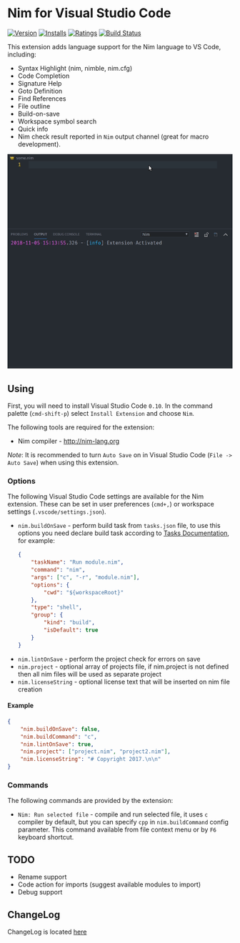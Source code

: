 # Nim for Visual Studio Code

[![Version](https://vsmarketplacebadge.apphb.com/version/kosz78.nim.svg)](https://marketplace.visualstudio.com/items?itemName=kosz78.nim)
[![Installs](https://vsmarketplacebadge.apphb.com/installs/kosz78.nim.svg)](https://marketplace.visualstudio.com/items?itemName=kosz78.nim)
[![Ratings](https://vsmarketplacebadge.apphb.com/rating/kosz78.nim.svg)](https://vsmarketplacebadge.apphb.com/rating/kosz78.nim.svg)
[![Build Status](https://travis-ci.org/pragmagic/vscode-nim.svg?branch=master)](https://travis-ci.org/pragmagic/vscode-nim)

This extension adds language support for the Nim language to VS Code, including:

- Syntax Highlight (nim, nimble, nim.cfg)
- Code Completion
- Signature Help
- Goto Definition
- Find References
- File outline
- Build-on-save
- Workspace symbol search
- Quick info
- Nim check result reported in `Nim` output channel (great for macro development).

![output channel demo](images/nim_vscode_output_demo.gif)

## Using

First, you will need to install Visual Studio Code `0.10`.
In the command palette (`cmd-shift-p`) select `Install Extension` and choose `Nim`.

The following tools are required for the extension:
* Nim compiler - http://nim-lang.org

_Note_: It is recommended to turn `Auto Save` on in Visual Studio Code (`File -> Auto Save`) when using this extension.

### Options

The following Visual Studio Code settings are available for the Nim extension.  These can be set in user preferences (`cmd+,`) or workspace settings (`.vscode/settings.json`).
* `nim.buildOnSave` - perform build task from `tasks.json` file, to use this options you need declare build task according to [Tasks Documentation](https://code.visualstudio.com/docs/editor/tasks), for example:
	```json
	{
		"taskName": "Run module.nim",
		"command": "nim",
		"args": ["c", "-r", "module.nim"],
		"options": {
			"cwd": "${workspaceRoot}"
		},
		"type": "shell",
		"group": {
			"kind": "build",
			"isDefault": true
		}
	}
	```
* `nim.lintOnSave` - perform the project check for errors on save
* `nim.project` - optional array of projects file, if nim.project is not defined then all nim files will be used as separate project
* `nim.licenseString` - optional license text that will be inserted on nim file creation


#### Example

```json
{
	"nim.buildOnSave": false,
	"nim.buildCommand": "c",
	"nim.lintOnSave": true,
	"nim.project": ["project.nim", "project2.nim"],
	"nim.licenseString": "# Copyright 2017.\n\n"
}
```

### Commands
The following commands are provided by the extension:

* `Nim: Run selected file` - compile and run selected file, it uses `c` compiler by default, but you can specify `cpp` in `nim.buildCommand` config parameter.
This command available from file context menu or by `F6` keyboard shortcut.

## TODO

* Rename support
* Code action for imports (suggest available modules to import)
* Debug support

## ChangeLog

ChangeLog is located [here](https://github.com/pragmagic/vscode-nim/blob/master/CHANGELOG.md)

